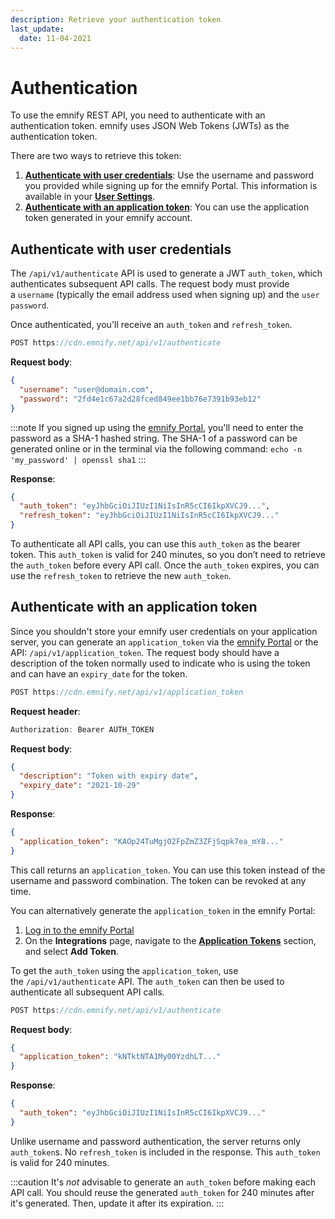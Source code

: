```yaml
---
description: Retrieve your authentication token 
last_update: 
  date: 11-04-2021
---
```


# Authentication

To use the emnify REST API, you need to authenticate with an authentication token.
emnify uses JSON Web Tokens (JWTs) as the authentication token.

There are two ways to retrieve this token:

1. [**Authenticate with user credentials**](#authenticate-with-user-credentials): Use the username and password you provided while signing up for the emnify Portal. This information is available in your [**User Settings**](https://portal.emnify.com/user-settings).
1. [**Authenticate with an application token**](#authenticate-with-an-application-token): You can use the application token generated in your emnify account.

## Authenticate with user credentials

The `/api/v1/authenticate` API is used to generate a JWT `auth_token`, which authenticates subsequent API calls.
The request body must provide a `username` (typically the email address used when signing up) and the `user password`.

Once authenticated, you'll receive an `auth_token` and `refresh_token`.

```javascript
POST https://cdn.emnify.net/api/v1/authenticate
```

**Request body**:

```json
{
  "username": "user@domain.com",
  "password": "2fd4e1c67a2d28fced849ee1bb76e7391b93eb12"
}
```

:::note
If you signed up using the [emnify Portal](https://portal.emnify.com/), you'll need to enter the password as a SHA-1 hashed string.
The SHA-1 of a password can be generated online or in the terminal via the following command: `echo -n 'my_password' | openssl sha1`
:::

**Response**:

```json
{
  "auth_token": "eyJhbGciOiJIUzI1NiIsInR5cCI6IkpXVCJ9...",
  "refresh_token": "eyJhbGciOiJIUzI1NiIsInR5cCI6IkpXVCJ9..."
}
```

To authenticate all API calls, you can use this `auth_token` as the bearer token.
This `auth_token` is valid for 240 minutes, so you don’t need to retrieve the `auth_token` before every API call.
Once the `auth_token` expires, you can use the `refresh_token` to retrieve the new `auth_token`.

## Authenticate with an application token

Since you shouldn't store your emnify user credentials on your application server, you can generate an `application_token` via the [emnify Portal](https://portal.emnify.com/integrations#application-tokens) or the API: `/api/v1/application_token`.
The request body should have a description of the token normally used to indicate who is using the token and can have an `expiry_date` for the token.

```javascript
POST https://cdn.emnify.net/api/v1/application_token
```

**Request header**:

```javascript
Authorization: Bearer AUTH_TOKEN
```

**Request body**:

```json
{
  "description": "Token with expiry date",
  "expiry_date": "2021-10-29"
}
```

**Response**:

```json
{
  "application_token": "KAOp24TuMgjO2FpZmZ3ZFjSqpk7ea_mY8..."
}
```

This call returns an `application_token`.
You can use this token instead of the username and password combination.
The token can be revoked at any time.

You can alternatively generate the `application_token` in the emnify Portal:

1. [Log in to the emnify Portal](https://portal.emnify.com/sign)
1. On the **Integrations** page, navigate to the [**Application Tokens**](https://portal.emnify.com/integrations#application-tokens) section, and select **Add Token**.

<!-- TODO: Recreate generate_app_token.png (generate application token) -->

To get the `auth_token` using the `application_token`, use the `/api/v1/authenticate` API.
The `auth_token` can then be used to authenticate all subsequent API calls.

```javascript
POST https://cdn.emnify.net/api/v1/authenticate
```

**Request body**:

```json
{
  "application_token": "kNTktNTA1My00YzdhLT..."
}
```

**Response**:

```json
{
  "auth_token": "eyJhbGciOiJIUzI1NiIsInR5cCI6IkpXVCJ9..."
}
```

Unlike username and password authentication,  the server returns only `auth_token`s.
No `refresh_token` is included in the response.
This `auth_token` is valid for 240 minutes.

:::caution
It's _not_ advisable to generate an `auth_token` before making each API call.
You should reuse the generated `auth_token` for 240 minutes after it's generated.
Then, update it after its expiration.
:::
